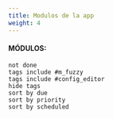 ```yaml
---
title: Modulos de la app
weight: 4
---
```


#### MÓDULOS:



























 ```tasks
not done
tags include #m_fuzzy
tags include #config_editor 
hide tags
sort by due
sort by priority
sort by scheduled
```